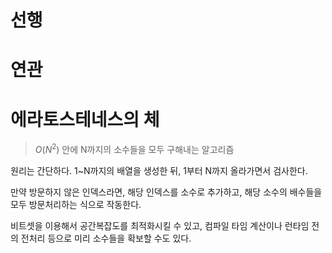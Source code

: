 # 선행

# 연관

# 에라토스테네스의 체

> $O(N^2)$ 안에 N까지의 소수들을 모두 구해내는 알고리즘

원리는 간단하다. 1~N까지의 배열을 생성한 뒤, 1부터 N까지 올라가면서 검사한다.

만약 방문하지 않은 인덱스라면, 해당 인덱스를 소수로 추가하고, 해당 소수의 배수들을 모두 방문처리하는 식으로 작동한다.

비트셋을 이용해서 공간복잡도를 최적화시킬 수 있고, 컴파일 타임 계산이나 런타임 전의 전처리 등으로 미리 소수들을 확보할 수도 있다.